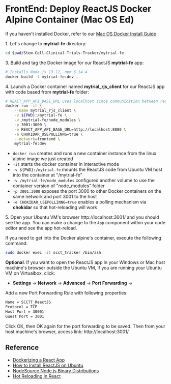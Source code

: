 # FrontEnd: Deploy ReactJS Docker Alpine Container (Mac OS Ed)

If you haven't installed Docker, refer to our
[Mac OS Docker Install Guide](https://docs.docker.com/desktop/mac/install/)

1\. Let's change to **mytrial-fe** directory:

~~~bash
cd $pwd/Stem-Cell-Clinical-Trials-Tracker/mytrial-fe
~~~

3\. Build and tag the Docker image for our ReactJS **mytrial-fe** app:

~~~bash
# Installs Node.js 13.12, npm 6.14.4
docker build -t mytrial-fe:dev .
~~~

4\. Launch a Docker container named **mytrial_rjs_client** for our ReactJS app with code based from **mytrial-fe** folder:

~~~bash
# REACT_APP_API_BASE_URL uses localhost since communication between react and sb happens on localhost
docker run -it \
    --name mytrial_rjs_client \
    -v ${PWD}:/mytrial-fe \
    -v /mytrial-fe/node_modules \
    -p 3001:3000 \
    -e REACT_APP_API_BASE_URL=http://localhost:8080 \
    -e CHOKIDAR_USEPOLLINNG=true \
    --network=frontend \
    mytrial-fe:dev
~~~

<!-- Check node version and npm version inside docker container scct_tracker -->

- `docker run` creates and runs a new container instance from the linux alpine image we just created
- `-it` starts the docker container in interactive mode
- `-v ${PWD}:/mytrial-fe` mounts the ReactJS code from Ubuntu VM host into the container at "/mytrial-fe"
- `-v /mytrial-fe/node_modules` configured another volume to use the container version of "node_modules" folder
- `-p 3001:3000` exposes the port 3000 to other Docker containers on the same network and port 3001 to the host
- `-e CHOKIDAR_USEPOLLINNG=true` enables a polling mechanism via **chokidar** so that hot-reloading will work

5\. Open your Ubuntu VM's browser http://localhost:3001/ and you should see the app. You can make a change to the `App` component within your code editor and see the app hot-reload.

If you need to get into the Docker alpine's container, execute the following command: 

~~~bash
sudo docker exec -it scct_tracker /bin/ash
~~~

**Optional**\. If you want to open the ReactJS app in your Windows or Mac host machine's browser outside the Ubuntu VM, if you are running your Ubuntu VM on Virtualbox, click:

- **Settings** -> **Network** -> **Advanced** -> **Port Forwarding** -> 

Add a new Port Forwarding Rule with following properties:

~~~bash
Name = SCCTT_ReactJS
Protocol = TCP
Host Port = 30001
Guest Port = 3001
~~~

Click OK, then OK again for the port forwarding to be saved. Then from your host machine's browser, access link: http://localhost:3001/ 

## Reference

- [Dockerizing a React App](https://mherman.org/blog/dockerizing-a-react-app/)
- [How to Install ReactJS on Ubuntu](https://www.tecmint.com/install-reactjs-on-ubuntu/)
- [NodeSource Node.js Binary Distributions](https://github.com/nodesource/distributions)
- [Hot Reloading in React](https://medium.com/@dan_abramov/hot-reloading-in-react-1140438583bf)
